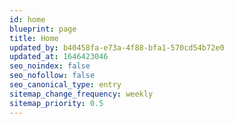 ```yaml
---
id: home
blueprint: page
title: Home
updated_by: b40458fa-e73a-4f88-bfa1-570cd54b72e0
updated_at: 1646423046
seo_noindex: false
seo_nofollow: false
seo_canonical_type: entry
sitemap_change_frequency: weekly
sitemap_priority: 0.5
---
```

